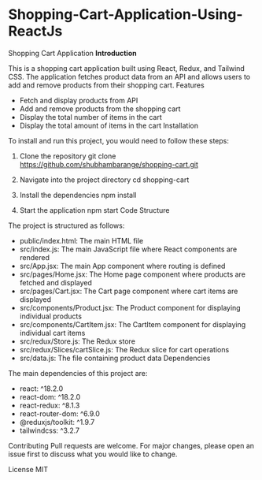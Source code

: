 # Shopping-Cart-Application-Using-ReactJs

Shopping Cart Application
**Introduction**

This is a shopping cart application built using React, Redux, and Tailwind CSS. The application fetches product data from an API and allows users to add and remove products from their shopping cart.
Features

- Fetch and display products from API
- Add and remove products from the shopping cart
- Display the total number of items in the cart
- Display the total amount of items in the cart
Installation

To install and run this project, you would need to follow these steps:

1. Clone the repository
  git clone https://github.com/shubhambarange/shopping-cart.git

2. Navigate into the project directory
   cd shopping-cart

3. Install the dependencies
    npm install
   
4. Start the application
   npm start
Code Structure

The project is structured as follows:

- public/index.html: The main HTML file
- src/index.js: The main JavaScript file where React components are rendered
- src/App.jsx: The main App component where routing is defined
- src/pages/Home.jsx: The Home page component where products are fetched and displayed
- src/pages/Cart.jsx: The Cart page component where cart items are displayed
- src/components/Product.jsx: The Product component for displaying individual products
- src/components/CartItem.jsx: The CartItem component for displaying individual cart items
- src/redux/Store.js: The Redux store
- src/redux/Slices/cartSlice.js: The Redux slice for cart operations
- src/data.js: The file containing product data
Dependencies

The main dependencies of this project are:

- react: ^18.2.0
- react-dom: ^18.2.0
- react-redux: ^8.1.3
- react-router-dom: ^6.9.0
- @reduxjs/toolkit: ^1.9.7
- tailwindcss: ^3.2.7
  
Contributing
Pull requests are welcome. For major changes, please open an issue first to discuss what you would like to change.

License
MIT


